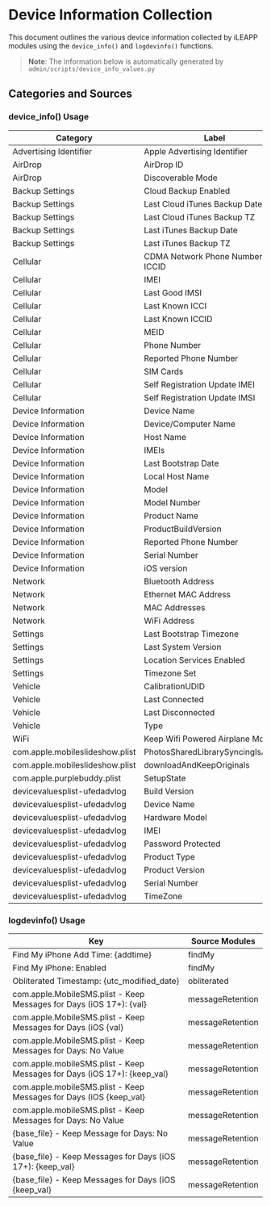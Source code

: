 # Device Information Collection

This document outlines the various device information collected by iLEAPP modules using the `device_info()` and `logdevinfo()` functions.

> **Note**: The information below is automatically generated by `admin/scripts/device_info_values.py`

## Categories and Sources

### device_info() Usage
<!-- DEVICE_INFO_START -->
| Category | Label | Source Modules |
|-----------|-------|----------------|
| Advertising Identifier | Apple Advertising Identifier | advertisingID |
| AirDrop | AirDrop ID | airdropId |
| AirDrop | Discoverable Mode | airdropId |
| Backup Settings | Cloud Backup Enabled | backupSettings |
| Backup Settings | Last Cloud iTunes Backup Date | backupSettings |
| Backup Settings | Last Cloud iTunes Backup TZ | backupSettings |
| Backup Settings | Last iTunes Backup Date | backupSettings |
| Backup Settings | Last iTunes Backup TZ | backupSettings |
| Cellular | CDMA Network Phone Number ICCID | celWireless |
| Cellular | IMEI | celWireless |
| Cellular | Last Good IMSI | imeiImsi |
| Cellular | Last Known ICCI | imeiImsi |
| Cellular | Last Known ICCID | celWireless |
| Cellular | MEID | celWireless |
| Cellular | Phone Number | imeiImsi |
| Cellular | Reported Phone Number | celWireless |
| Cellular | SIM Cards | subscriberInfo |
| Cellular | Self Registration Update IMEI | imeiImsi |
| Cellular | Self Registration Update IMSI | imeiImsi |
| Device Information | Device Name | deviceName |
| Device Information | Device/Computer Name | preferencesPlist |
| Device Information | Host Name | preferencesPlist |
| Device Information | IMEIs | deviceDatam |
| Device Information | Last Bootstrap Date | timezoneInfo |
| Device Information | Local Host Name | preferencesPlist |
| Device Information | Model | preferencesPlist |
| Device Information | Model Number | deviceActivator |
| Device Information | Product Name | lastBuild, systemVersionPlist |
| Device Information | ProductBuildVersion | lastBuild, systemVersionPlist |
| Device Information | Reported Phone Number | deviceDatam |
| Device Information | Serial Number | serialNumber |
| Device Information | iOS version | lastBuild, systemVersionPlist |
| Network | Bluetooth Address | deviceActivator |
| Network | Ethernet MAC Address | deviceActivator |
| Network | MAC Addresses | wifiIdentifiers |
| Network | WiFi Address | deviceActivator |
| Settings | Last Bootstrap Timezone | timezoneInfo |
| Settings | Last System Version | appleLocationd |
| Settings | Location Services Enabled | appleLocationd |
| Settings | Timezone Set | timezoneSet |
| Vehicle | CalibrationUDID | carCD |
| Vehicle | Last Connected | carCD |
| Vehicle | Last Disconnected | carCD |
| Vehicle | Type | carCD |
| WiFi | Keep Wifi Powered Airplane Mode | appleWifiPlist |
| com.apple.mobileslideshow.plist | PhotosSharedLibrarySyncingIsActive | Ph80comappleMobileSlideShowPlist |
| com.apple.mobileslideshow.plist | downloadAndKeepOriginals | Ph80comappleMobileSlideShowPlist |
| com.apple.purplebuddy.plist | SetupState | Ph83comapplePurpleBuddyPlist |
| devicevaluesplist-ufedadvlog | Build Version | Ph100UFEDdevcievaluesplist |
| devicevaluesplist-ufedadvlog | Device Name | Ph100UFEDdevcievaluesplist |
| devicevaluesplist-ufedadvlog | Hardware Model | Ph100UFEDdevcievaluesplist |
| devicevaluesplist-ufedadvlog | IMEI | Ph100UFEDdevcievaluesplist |
| devicevaluesplist-ufedadvlog | Password Protected | Ph100UFEDdevcievaluesplist |
| devicevaluesplist-ufedadvlog | Product Type | Ph100UFEDdevcievaluesplist |
| devicevaluesplist-ufedadvlog | Product Version | Ph100UFEDdevcievaluesplist |
| devicevaluesplist-ufedadvlog | Serial Number | Ph100UFEDdevcievaluesplist |
| devicevaluesplist-ufedadvlog | TimeZone | Ph100UFEDdevcievaluesplist |
<!-- DEVICE_INFO_END -->

### logdevinfo() Usage
<!-- LOGDEVINFO_START -->
| Key | Source Modules |
|-----|----------------|
| Find My iPhone Add Time: {addtime} | findMy |
| Find My iPhone: Enabled | findMy |
| Obliterated Timestamp: {utc_modified_date} | obliterated |
| com.apple.MobileSMS.plist - Keep Messages for Days (iOS 17+): {val} | messageRetention |
| com.apple.MobileSMS.plist - Keep Messages for Days (iOS {val} | messageRetention |
| com.apple.MobileSMS.plist - Keep Messages for Days: No Value | messageRetention |
| com.apple.mobileSMS.plist - Keep Messages for Days (iOS 17+): {keep_val} | messageRetention |
| com.apple.mobileSMS.plist - Keep Messages for Days (iOS {keep_val} | messageRetention |
| com.apple.mobileSMS.plist - Keep Messages for Days: No Value | messageRetention |
| {base_file} - Keep Message for Days: No Value | messageRetention |
| {base_file} - Keep Messages for Days (iOS 17+): {keep_val} | messageRetention |
| {base_file} - Keep Messages for Days (iOS {keep_val} | messageRetention |
<!-- LOGDEVINFO_END -->

